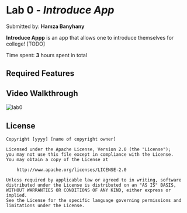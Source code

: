 # Lab 0 - *Introduce App*

Submitted by: **Hamza Banyhany**

**Introduce Appp** is an app that allows one to introduce themselves for college! [TODO] 

Time spent: **3** hours spent in total

## Required Features

## Video Walkthrough
![lab0](https://github.com/user-attachments/assets/1090999e-832a-4cc5-8daf-d031660eea52)


## License

    Copyright [yyyy] [name of copyright owner]

    Licensed under the Apache License, Version 2.0 (the "License");
    you may not use this file except in compliance with the License.
    You may obtain a copy of the License at

        http://www.apache.org/licenses/LICENSE-2.0

    Unless required by applicable law or agreed to in writing, software
    distributed under the License is distributed on an "AS IS" BASIS,
    WITHOUT WARRANTIES OR CONDITIONS OF ANY KIND, either express or implied.
    See the License for the specific language governing permissions and
    limitations under the License.
